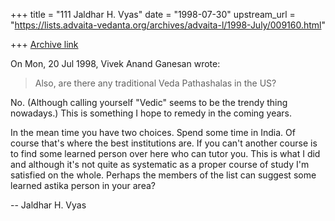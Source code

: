 +++
title = "111 Jaldhar H. Vyas"
date = "1998-07-30"
upstream_url = "https://lists.advaita-vedanta.org/archives/advaita-l/1998-July/009160.html"

+++
[Archive link](https://lists.advaita-vedanta.org/archives/advaita-l/1998-July/009160.html)

On Mon, 20 Jul 1998, Vivek Anand Ganesan wrote:

> Also, are there any traditional Veda
> Pathashalas in the US?
>

No.  (Although calling yourself "Vedic" seems to be the trendy thing
nowadays.)  This is something I hope to remedy in the coming years.

In the mean time you have two choices.  Spend some time in India.  Of
course that's where the best institutions are.  If you can't another
course is to find some learned person over here who can tutor you.  This
is what I did and although it's not quite as systematic as a proper course
of study I'm satisfied on the whole.  Perhaps the members of the list can
suggest some learned astika person in your area?

--
Jaldhar H. Vyas <jaldhar at braincells.com>

